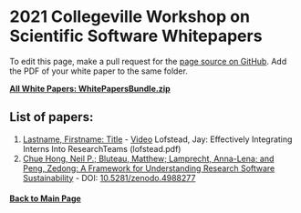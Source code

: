 # 2021 Collegeville Workshop on Scientific Software Whitepapers

To edit this page, make a pull request for the [page source on GitHub](https://github.com/Collegeville/CW21/blob/master/WorkshopResources/WhitePapers/WhitePaperList.md).  Add the PDF of your white paper to the same folder.

[**All White Papers: WhitePapersBundle.zip**](../WhitePapersBundle.zip)

## List of papers:

1. [Lastname, Firstname: Title](file.pdf) - [Video](YouTubeLink)
Lofstead, Jay: Effectively Integrating Interns Into ResearchTeams (lofstead.pdf)
2. [Chue Hong, Neil P.; Bluteau, Matthew; Lamprecht, Anna-Lena; and Peng, Zedong: A Framework for Understanding Research Software Sustainability](A_Framework_For_Understanding_Research_Software_Sustainability.pdf) - DOI: [10.5281/zenodo.4988277](https://doi.org/10.5281/zenodo.4988277)
#### [Back to Main Page](../../index.md)
